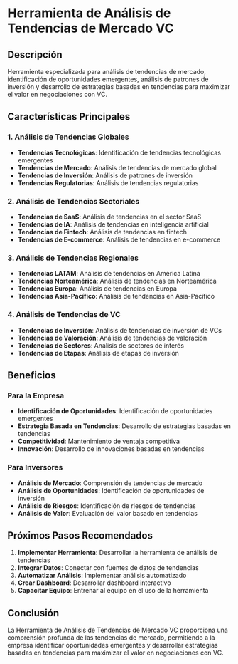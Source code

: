 # Herramienta de Análisis de Tendencias de Mercado VC

## Descripción
Herramienta especializada para análisis de tendencias de mercado, identificación de oportunidades emergentes, análisis de patrones de inversión y desarrollo de estrategias basadas en tendencias para maximizar el valor en negociaciones con VC.

## Características Principales

### 1. Análisis de Tendencias Globales
- **Tendencias Tecnológicas**: Identificación de tendencias tecnológicas emergentes
- **Tendencias de Mercado**: Análisis de tendencias de mercado global
- **Tendencias de Inversión**: Análisis de patrones de inversión
- **Tendencias Regulatorias**: Análisis de tendencias regulatorias

### 2. Análisis de Tendencias Sectoriales
- **Tendencias de SaaS**: Análisis de tendencias en el sector SaaS
- **Tendencias de IA**: Análisis de tendencias en inteligencia artificial
- **Tendencias de Fintech**: Análisis de tendencias en fintech
- **Tendencias de E-commerce**: Análisis de tendencias en e-commerce

### 3. Análisis de Tendencias Regionales
- **Tendencias LATAM**: Análisis de tendencias en América Latina
- **Tendencias Norteamérica**: Análisis de tendencias en Norteamérica
- **Tendencias Europa**: Análisis de tendencias en Europa
- **Tendencias Asia-Pacífico**: Análisis de tendencias en Asia-Pacífico

### 4. Análisis de Tendencias de VC
- **Tendencias de Inversión**: Análisis de tendencias de inversión de VCs
- **Tendencias de Valoración**: Análisis de tendencias de valoración
- **Tendencias de Sectores**: Análisis de sectores de interés
- **Tendencias de Etapas**: Análisis de etapas de inversión

## Beneficios

### Para la Empresa
- **Identificación de Oportunidades**: Identificación de oportunidades emergentes
- **Estrategia Basada en Tendencias**: Desarrollo de estrategias basadas en tendencias
- **Competitividad**: Mantenimiento de ventaja competitiva
- **Innovación**: Desarrollo de innovaciones basadas en tendencias

### Para Inversores
- **Análisis de Mercado**: Comprensión de tendencias de mercado
- **Análisis de Oportunidades**: Identificación de oportunidades de inversión
- **Análisis de Riesgos**: Identificación de riesgos de tendencias
- **Análisis de Valor**: Evaluación del valor basado en tendencias

## Próximos Pasos Recomendados

1. **Implementar Herramienta**: Desarrollar la herramienta de análisis de tendencias
2. **Integrar Datos**: Conectar con fuentes de datos de tendencias
3. **Automatizar Análisis**: Implementar análisis automatizado
4. **Crear Dashboard**: Desarrollar dashboard interactivo
5. **Capacitar Equipo**: Entrenar al equipo en el uso de la herramienta

## Conclusión

La Herramienta de Análisis de Tendencias de Mercado VC proporciona una comprensión profunda de las tendencias de mercado, permitiendo a la empresa identificar oportunidades emergentes y desarrollar estrategias basadas en tendencias para maximizar el valor en negociaciones con VC.


